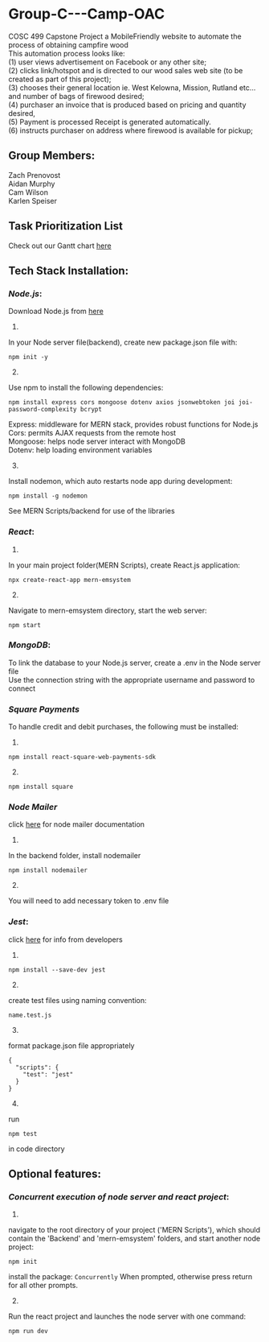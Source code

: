 # Group-C---Camp-OAC
COSC 499 Capstone Project
a MobileFriendly website to automate the process of obtaining campfire wood <br />
This automation process looks like: <br />
(1) user views advertisement on Facebook or any other site; <br />
(2) clicks link/hotspot and is directed to our wood sales web site (to be created as part of this project); <br />
(3) chooses their general location ie. West Kelowna, Mission, Rutland etc... and number of bags of firewood desired; <br />
(4) purchaser an invoice that is produced based on pricing and quantity desired,  <br />
(5) Payment is processed Receipt is generated automatically. <br />
(6) instructs purchaser on address where firewood is available for pickup;<br />

## Group Members:
Zach Prenovost<br />
Aidan Murphy<br />
Cam Wilson<br />
Karlen Speiser<br />

## Task Prioritization List

Check out our Gantt chart [here](https://docs.google.com/spreadsheets/d/18zKV2q8-GVcxCED7rnHJwNiDU7VvHJ5I/edit?usp=sharing&ouid=106485498433338308480&rtpof=true&sd=true)

## Tech Stack Installation:

### ***Node.js***:
Download Node.js from [here](https://nodejs.org/en/download/)

1.
In your Node server file(backend), create new package.json file with: 
```
npm init -y
```
2.
Use npm to install the following dependencies: 
```
npm install express cors mongoose dotenv axios jsonwebtoken joi joi-password-complexity bcrypt 
```
Express: middleware for MERN stack, provides robust functions for Node.js<br />
Cors: permits AJAX requests from the remote host<br />
Mongoose: helps node server interact with MongoDB<br />
Dotenv: help loading environment variables<br />

3.
Install nodemon, which auto restarts node app during development:
```
npm install -g nodemon
```
See MERN Scripts/backend for use of the libraries<br />

### ***React***:

1.
In your main project folder(MERN Scripts), create React.js application:
```
npx create-react-app mern-emsystem
```
2.
Navigate to mern-emsystem directory, start the web server:
```
npm start
```

### ***MongoDB***:

To link the database to your Node.js server, create a .env in the Node server file<br />
Use the connection string with the appropriate username and password to connect<br />


### ***Square Payments***
To handle credit and debit purchases, the following must be installed:

1.
```
npm install react-square-web-payments-sdk
```

2.
```
npm install square
```

### ***Node Mailer***
click [here](https://nodemailer.com/about/) for node mailer documentation

1.
In the backend folder, install nodemailer
```
npm install nodemailer
```
2.
You will need to add necessary token to .env file


### ***Jest***:
click [here](https://jestjs.io/docs/getting-started) for info from developers

1. 
```
npm install --save-dev jest
```

2. 
create test files using naming convention:
```
name.test.js
```

3. 
format package.json file appropriately
```
{
  "scripts": {
    "test": "jest"
  }
}
```
4.

run 
```
npm test
``` 
in code directory

## Optional features:
### ***Concurrent execution of node server and react project***:

1.
navigate to the root directory of your project ('MERN Scripts'), which should contain the 'Backend' and 'mern-emsystem' folders, and start another node project:

```
npm init
```

install the package: `Concurrently` When prompted, otherwise press return for all other prompts.

2.
Run the react project and launches the node server with one command:

```
npm run dev

```
